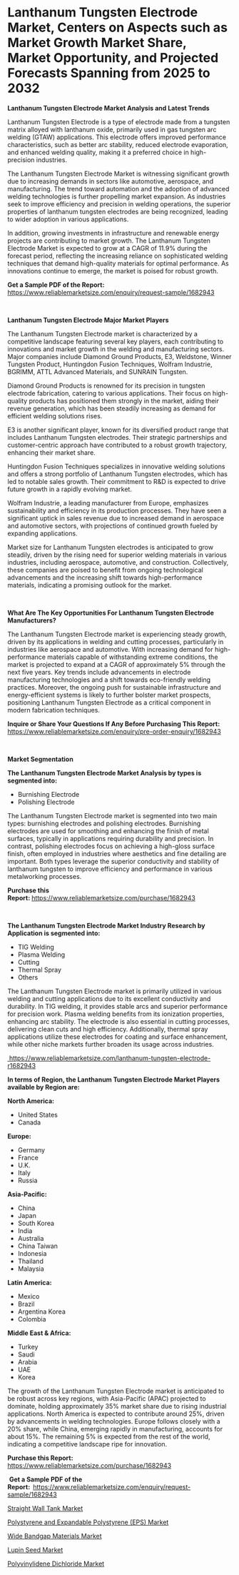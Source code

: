 <p><h1>Lanthanum Tungsten Electrode Market, Centers on Aspects such as Market Growth Market Share, Market Opportunity, and Projected Forecasts Spanning from 2025 to 2032</h1></p><p><strong>Lanthanum Tungsten Electrode Market Analysis and Latest Trends</strong></p>
<p><p>Lanthanum Tungsten Electrode is a type of electrode made from a tungsten matrix alloyed with lanthanum oxide, primarily used in gas tungsten arc welding (GTAW) applications. This electrode offers improved performance characteristics, such as better arc stability, reduced electrode evaporation, and enhanced welding quality, making it a preferred choice in high-precision industries.</p><p>The Lanthanum Tungsten Electrode Market is witnessing significant growth due to increasing demands in sectors like automotive, aerospace, and manufacturing. The trend toward automation and the adoption of advanced welding technologies is further propelling market expansion. As industries seek to improve efficiency and precision in welding operations, the superior properties of lanthanum tungsten electrodes are being recognized, leading to wider adoption in various applications.</p><p>In addition, growing investments in infrastructure and renewable energy projects are contributing to market growth. The Lanthanum Tungsten Electrode Market is expected to grow at a CAGR of 11.9% during the forecast period, reflecting the increasing reliance on sophisticated welding techniques that demand high-quality materials for optimal performance. As innovations continue to emerge, the market is poised for robust growth.</p></p>
<p><strong>Get a Sample PDF of the Report:&nbsp;</strong> <a href="https://www.reliablemarketsize.com/enquiry/request-sample/1682943?utm_campaign=1766&utm_medium=2&utm_source=Github&utm_content=ia&utm_term=30012025&utm_id=lanthanum-tungsten-electrode">https://www.reliablemarketsize.com/enquiry/request-sample/1682943</a></p>
<p>&nbsp;</p>
<p><strong>Lanthanum Tungsten Electrode Major Market Players</strong></p>
<p><p>The Lanthanum Tungsten Electrode market is characterized by a competitive landscape featuring several key players, each contributing to innovations and market growth in the welding and manufacturing sectors. Major companies include Diamond Ground Products, E3, Weldstone, Winner Tungsten Product, Huntingdon Fusion Techniques, Wolfram Industrie, BGRIMM, ATTL Advanced Materials, and SUNRAIN Tungsten.</p><p>Diamond Ground Products is renowned for its precision in tungsten electrode fabrication, catering to various applications. Their focus on high-quality products has positioned them strongly in the market, aiding their revenue generation, which has been steadily increasing as demand for efficient welding solutions rises.</p><p>E3 is another significant player, known for its diversified product range that includes Lanthanum Tungsten electrodes. Their strategic partnerships and customer-centric approach have contributed to a robust growth trajectory, enhancing their market share.</p><p>Huntingdon Fusion Techniques specializes in innovative welding solutions and offers a strong portfolio of Lanthanum Tungsten electrodes, which has led to notable sales growth. Their commitment to R&D is expected to drive future growth in a rapidly evolving market.</p><p>Wolfram Industrie, a leading manufacturer from Europe, emphasizes sustainability and efficiency in its production processes. They have seen a significant uptick in sales revenue due to increased demand in aerospace and automotive sectors, with projections of continued growth fueled by expanding applications.</p><p>Market size for Lanthanum Tungsten electrodes is anticipated to grow steadily, driven by the rising need for superior welding materials in various industries, including aerospace, automotive, and construction. Collectively, these companies are poised to benefit from ongoing technological advancements and the increasing shift towards high-performance materials, indicating a promising outlook for the market.</p></p>
<p>&nbsp;</p>
<p><strong>What Are The Key Opportunities For Lanthanum Tungsten Electrode Manufacturers?</strong></p>
<p><p>The Lanthanum Tungsten Electrode market is experiencing steady growth, driven by its applications in welding and cutting processes, particularly in industries like aerospace and automotive. With increasing demand for high-performance materials capable of withstanding extreme conditions, the market is projected to expand at a CAGR of approximately 5% through the next five years. Key trends include advancements in electrode manufacturing technologies and a shift towards eco-friendly welding practices. Moreover, the ongoing push for sustainable infrastructure and energy-efficient systems is likely to further bolster market prospects, positioning Lanthanum Tungsten Electrode as a critical component in modern fabrication techniques.</p></p>
<p><strong>Inquire or Share Your Questions If Any Before Purchasing This Report:</strong> <a href="https://www.reliablemarketsize.com/enquiry/pre-order-enquiry/1682943?utm_campaign=1766&utm_medium=2&utm_source=Github&utm_content=ia&utm_term=30012025&utm_id=lanthanum-tungsten-electrode">https://www.reliablemarketsize.com/enquiry/pre-order-enquiry/1682943</a></p>
<p>&nbsp;</p>
<p><strong>Market Segmentation</strong></p>
<p><strong>The Lanthanum Tungsten Electrode Market Analysis by types is segmented into:</strong></p>
<p><ul><li>Burnishing Electrode</li><li>Polishing Electrode</li></ul></p>
<p><p>The Lanthanum Tungsten Electrode market is segmented into two main types: burnishing electrodes and polishing electrodes. Burnishing electrodes are used for smoothing and enhancing the finish of metal surfaces, typically in applications requiring durability and precision. In contrast, polishing electrodes focus on achieving a high-gloss surface finish, often employed in industries where aesthetics and fine detailing are important. Both types leverage the superior conductivity and stability of lanthanum tungsten to improve efficiency and performance in various metalworking processes.</p></p>
<p><strong>Purchase this Report:&nbsp;</strong><a href="https://www.reliablemarketsize.com/purchase/1682943?utm_campaign=1766&utm_medium=2&utm_source=Github&utm_content=ia&utm_term=30012025&utm_id=lanthanum-tungsten-electrode">https://www.reliablemarketsize.com/purchase/1682943</a></p>
<p>&nbsp;</p>
<p><strong>The Lanthanum Tungsten Electrode Market Industry Research by Application is segmented into:</strong></p>
<p><ul><li>TIG Welding</li><li>Plasma Welding</li><li>Cutting</li><li>Thermal Spray</li><li>Others</li></ul></p>
<p><p>The Lanthanum Tungsten Electrode market is primarily utilized in various welding and cutting applications due to its excellent conductivity and durability. In TIG welding, it provides stable arcs and superior performance for precision work. Plasma welding benefits from its ionization properties, enhancing arc stability. The electrode is also essential in cutting processes, delivering clean cuts and high efficiency. Additionally, thermal spray applications utilize these electrodes for coating and surface enhancement, while other niche markets further broaden its usage across industries.</p></p>
<p><a href="https://www.reliablemarketsize.com/lanthanum-tungsten-electrode-r1682943?utm_campaign=1766&utm_medium=2&utm_source=Github&utm_content=ia&utm_term=30012025&utm_id=lanthanum-tungsten-electrode">&nbsp;https://www.reliablemarketsize.com/lanthanum-tungsten-electrode-r1682943</a></p>
<p><strong>In terms of Region, the Lanthanum Tungsten Electrode Market Players available by Region are:</strong></p>
<p>
    <p> <strong> North America: </strong>
        <ul>
            <li>United States</li>
            <li>Canada</li>
        </ul>
        </p> 
    <p> <strong> Europe: </strong>
        <ul>
            <li>Germany</li>
            <li>France</li>
            <li>U.K.</li>
            <li>Italy</li>
            <li>Russia</li>
        </ul>
        </p> 
    <p> <strong> Asia-Pacific: </strong>
        <ul>
            <li>China</li>
            <li>Japan</li>
            <li>South Korea</li>
            <li>India</li>
            <li>Australia</li>
            <li>China Taiwan</li>
            <li>Indonesia</li>
            <li>Thailand</li>
            <li>Malaysia</li>
        </ul>
        </p> 
    <p> <strong> Latin America: </strong>
        <ul>
            <li>Mexico</li>
            <li>Brazil</li>
            <li>Argentina Korea</li>
            <li>Colombia</li>
        </ul>
        </p> 
    <p> <strong> Middle East & Africa: </strong>
        <ul>
            <li>Turkey</li>
            <li>Saudi</li>
            <li>Arabia</li>
            <li>UAE</li>
            <li>Korea</li>
        </ul>
    </p>
    </p>
<p><p>The growth of the Lanthanum Tungsten Electrode market is anticipated to be robust across key regions, with Asia-Pacific (APAC) projected to dominate, holding approximately 35% market share due to rising industrial applications. North America is expected to contribute around 25%, driven by advancements in welding technologies. Europe follows closely with a 20% share, while China, emerging rapidly in manufacturing, accounts for about 15%. The remaining 5% is expected from the rest of the world, indicating a competitive landscape ripe for innovation.</p></p>
<p><strong>Purchase this Report: </strong><a href="https://www.reliablemarketsize.com/purchase/1682943?utm_campaign=1766&utm_medium=2&utm_source=Github&utm_content=ia&utm_term=30012025&utm_id=lanthanum-tungsten-electrode">https://www.reliablemarketsize.com/purchase/1682943</a></p>
<p>&nbsp;<strong>Get a Sample PDF of the Report:&nbsp;&nbsp;</strong><a href="https://www.reliablemarketsize.com/enquiry/request-sample/1682943?utm_campaign=1766&utm_medium=2&utm_source=Github&utm_content=ia&utm_term=30012025&utm_id=lanthanum-tungsten-electrode">https://www.reliablemarketsize.com/enquiry/request-sample/1682943</a></p>
<p><strong></strong></p>
<p><p><a href="https://www.linkedin.com/pulse/detailed-straight-wall-tank-market-study-segmentation-latest-uzwoe?utm_campaign=1766&utm_medium=2&utm_source=Github&utm_content=ia&utm_term=30012025&utm_id=lanthanum-tungsten-electrode">Straight Wall Tank Market</a></p><p><a href="https://www.linkedin.com/pulse/in-depth-study-polystyrene-expandable-eps-market-size-dynamics-jw9ze?utm_campaign=1766&utm_medium=2&utm_source=Github&utm_content=ia&utm_term=30012025&utm_id=lanthanum-tungsten-electrode">Polystyrene and Expandable Polystyrene (EPS) Market</a></p><p><a href="https://www.linkedin.com/pulse/in-depth-analysis-wide-bandgap-materials-market-size-6ng4f?utm_campaign=1766&utm_medium=2&utm_source=Github&utm_content=ia&utm_term=30012025&utm_id=lanthanum-tungsten-electrode">Wide Bandgap Materials Market</a></p><p><a href="https://github.com/santosh758595/Market-Research-Report-List-7/blob/main/lupin-seed-market.md?utm_campaign=1766&utm_medium=2&utm_source=Github&utm_content=ia&utm_term=30012025&utm_id=lanthanum-tungsten-electrode">Lupin Seed Market</a></p><p><a href="https://github.com/hoevealiur4/Market-Research-Report-List-1/blob/main/polyvinylidene-dichloride-market.md?utm_campaign=1766&utm_medium=2&utm_source=Github&utm_content=ia&utm_term=30012025&utm_id=lanthanum-tungsten-electrode">Polyvinylidene Dichloride Market</a></p></p>